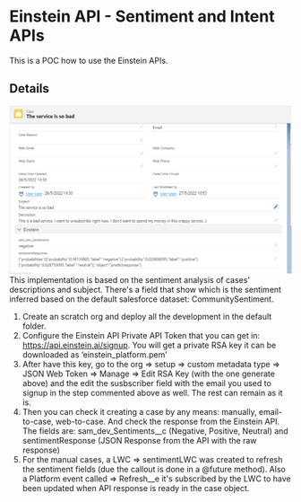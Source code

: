# Einstein API - Sentiment and Intent APIs

This is a POC how to use the Einstein APIs.

## Details
![This is an output](https://github.com/krukmat/einstein-api/blob/fd651c1c440c75711c2df3278c5991463e8d589c/image/einsteinapi-case.png)
This implementation is based on the sentiment analysis of cases' descriptions and subject. There's a field that show which is the sentiment inferred based on the default salesforce dataset: CommunitySentiment. 
1. Create an scratch org and deploy all the development in the default folder. 
2. Configure the Einstein API Private API Token that you can get in: https://api.einstein.ai/signup. You will get a private RSA key it can be downloaded as ‘einstein_platform.pem’ 
3. After have this key, go to the org => setup => custom metadata type => JSON Web Token => Manage => Edit RSA Key (with the one generate above) and the edit the susbscriber field with the email you used to signup in the step commented above as well. The rest can remain as it is. 
4. Then you can check it creating a case by any means: manually, email-to-case, web-to-case. And check the response from the Einstein API. The fields are: sam_dev_Sentiments__c (Negative, Positive, Neutral) and sentimentResponse (JSON Response from the API with the raw  response)
5. For the manual cases, a LWC => sentimentLWC was created to refresh the sentiment fields (due the callout is done in a @future method). Also a Platform event called => Refresh__e it's subscribed by the LWC to have been updated when API response is ready in the case object.

